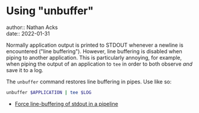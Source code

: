 # Using "unbuffer"

author:: Nathan Acks  
date:: 2022-01-31

Normally application output is printed to STDOUT whenever a newline is encountered ("line buffering"). However, line buffering is disabled when piping to another application. This is particularly annoying, for example, when piping the output of an application to `tee` in order to both observe *and* save it to a log.

The `unbuffer` command restores line buffering in pipes. Use like so:

```bash
unbuffer $APPLICATION | tee $LOG
```

* [Force line-buffering of stdout in a pipeline](https://stackoverflow.com/questions/11337041/force-line-buffering-of-stdout-in-a-pipeline#comment111940075_11337310)
